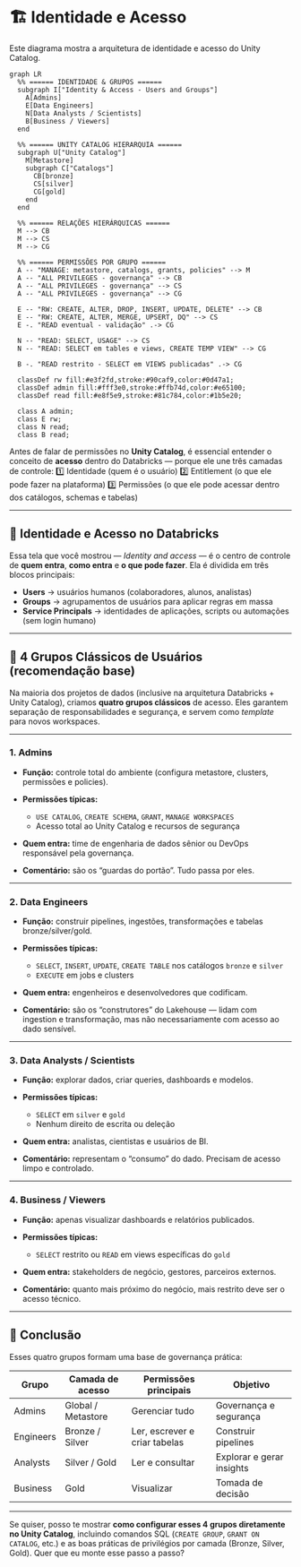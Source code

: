 # 🏗️ Identidade e Acesso

Este diagrama mostra a arquitetura de identidade e acesso do Unity Catalog.

```mermaid
graph LR
  %% ====== IDENTIDADE & GRUPOS ======
  subgraph I["Identity & Access - Users and Groups"]
    A[Admins]
    E[Data Engineers]
    N[Data Analysts / Scientists]
    B[Business / Viewers]
  end

  %% ====== UNITY CATALOG HIERARQUIA ======
  subgraph U["Unity Catalog"]
    M[Metastore]
    subgraph C["Catalogs"]
      CB[bronze]
      CS[silver]
      CG[gold]
    end
  end

  %% ====== RELAÇÕES HIERÁRQUICAS ======
  M --> CB
  M --> CS
  M --> CG

  %% ====== PERMISSÕES POR GRUPO ======
  A -- "MANAGE: metastore, catalogs, grants, policies" --> M
  A -- "ALL PRIVILEGES - governança" --> CB
  A -- "ALL PRIVILEGES - governança" --> CS
  A -- "ALL PRIVILEGES - governança" --> CG

  E -- "RW: CREATE, ALTER, DROP, INSERT, UPDATE, DELETE" --> CB
  E -- "RW: CREATE, ALTER, MERGE, UPSERT, DQ" --> CS
  E -. "READ eventual - validação" .-> CG

  N -- "READ: SELECT, USAGE" --> CS
  N -- "READ: SELECT em tables e views, CREATE TEMP VIEW" --> CG

  B -. "READ restrito - SELECT em VIEWS publicadas" .-> CG

  classDef rw fill:#e3f2fd,stroke:#90caf9,color:#0d47a1;
  classDef admin fill:#fff3e0,stroke:#ffb74d,color:#e65100;
  classDef read fill:#e8f5e9,stroke:#81c784,color:#1b5e20;

  class A admin;
  class E rw;
  class N read;
  class B read;

```

Antes de falar de permissões no **Unity Catalog**, é essencial entender o conceito de **acesso** dentro do Databricks — porque ele une três camadas de controle:
1️⃣ Identidade (quem é o usuário)
2️⃣ Entitlement (o que ele pode fazer na plataforma)
3️⃣ Permissões (o que ele pode acessar dentro dos catálogos, schemas e tabelas)

---

## 🧩 Identidade e Acesso no Databricks

Essa tela que você mostrou — *Identity and access* — é o centro de controle de **quem entra**, **como entra** e **o que pode fazer**.
Ela é dividida em três blocos principais:

* **Users** → usuários humanos (colaboradores, alunos, analistas)
* **Groups** → agrupamentos de usuários para aplicar regras em massa
* **Service Principals** → identidades de aplicações, scripts ou automações (sem login humano)

---

## 👥 4 Grupos Clássicos de Usuários (recomendação base)

Na maioria dos projetos de dados (inclusive na arquitetura Databricks + Unity Catalog), criamos **quatro grupos clássicos** de acesso.
Eles garantem separação de responsabilidades e segurança, e servem como *template* para novos workspaces.

---

### 1. **Admins**

* **Função:** controle total do ambiente (configura metastore, clusters, permissões e policies).
* **Permissões típicas:**

  * `USE CATALOG`, `CREATE SCHEMA`, `GRANT`, `MANAGE WORKSPACES`
  * Acesso total ao Unity Catalog e recursos de segurança
* **Quem entra:** time de engenharia de dados sênior ou DevOps responsável pela governança.
* **Comentário:** são os “guardas do portão”. Tudo passa por eles.

---

### 2. **Data Engineers**

* **Função:** construir pipelines, ingestões, transformações e tabelas bronze/silver/gold.
* **Permissões típicas:**

  * `SELECT`, `INSERT`, `UPDATE`, `CREATE TABLE` nos catálogos `bronze` e `silver`
  * `EXECUTE` em jobs e clusters
* **Quem entra:** engenheiros e desenvolvedores que codificam.
* **Comentário:** são os “construtores” do Lakehouse — lidam com ingestion e transformação, mas não necessariamente com acesso ao dado sensível.

---

### 3. **Data Analysts / Scientists**

* **Função:** explorar dados, criar queries, dashboards e modelos.
* **Permissões típicas:**

  * `SELECT` em `silver` e `gold`
  * Nenhum direito de escrita ou deleção
* **Quem entra:** analistas, cientistas e usuários de BI.
* **Comentário:** representam o “consumo” do dado. Precisam de acesso limpo e controlado.

---

### 4. **Business / Viewers**

* **Função:** apenas visualizar dashboards e relatórios publicados.
* **Permissões típicas:**

  * `SELECT` restrito ou `READ` em views específicas do `gold`
* **Quem entra:** stakeholders de negócio, gestores, parceiros externos.
* **Comentário:** quanto mais próximo do negócio, mais restrito deve ser o acesso técnico.

---

## 🧠 Conclusão

Esses quatro grupos formam uma base de governança prática:

| Grupo     | Camada de acesso   | Permissões principais         | Objetivo                  |
| --------- | ------------------ | ----------------------------- | ------------------------- |
| Admins    | Global / Metastore | Gerenciar tudo                | Governança e segurança    |
| Engineers | Bronze / Silver    | Ler, escrever e criar tabelas | Construir pipelines       |
| Analysts  | Silver / Gold      | Ler e consultar               | Explorar e gerar insights |
| Business  | Gold               | Visualizar                    | Tomada de decisão         |

---

Se quiser, posso te mostrar **como configurar esses 4 grupos diretamente no Unity Catalog**, incluindo comandos SQL (`CREATE GROUP`, `GRANT ON CATALOG`, etc.) e as boas práticas de privilégios por camada (Bronze, Silver, Gold).
Quer que eu monte esse passo a passo?
